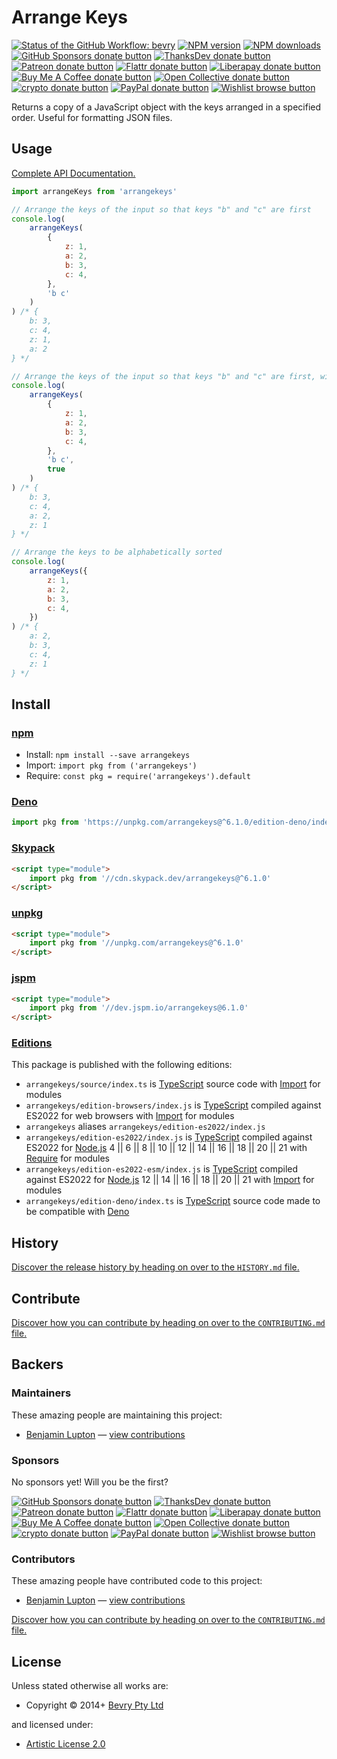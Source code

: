 <!-- TITLE/ -->

<h1>Arrange Keys</h1>

<!-- /TITLE -->


<!-- BADGES/ -->

<span class="badge-githubworkflow"><a href="https://github.com/bevry/arrangekeys/actions?query=workflow%3Abevry" title="View the status of this project's GitHub Workflow: bevry"><img src="https://github.com/bevry/arrangekeys/workflows/bevry/badge.svg" alt="Status of the GitHub Workflow: bevry" /></a></span>
<span class="badge-npmversion"><a href="https://npmjs.org/package/arrangekeys" title="View this project on NPM"><img src="https://img.shields.io/npm/v/arrangekeys.svg" alt="NPM version" /></a></span>
<span class="badge-npmdownloads"><a href="https://npmjs.org/package/arrangekeys" title="View this project on NPM"><img src="https://img.shields.io/npm/dm/arrangekeys.svg" alt="NPM downloads" /></a></span>
<br class="badge-separator" />
<span class="badge-githubsponsors"><a href="https://github.com/sponsors/balupton" title="Donate to this project using GitHub Sponsors"><img src="https://img.shields.io/badge/github-donate-yellow.svg" alt="GitHub Sponsors donate button" /></a></span>
<span class="badge-thanksdev"><a href="https://thanks.dev/u/gh/balupton" title="Donate to this project using ThanksDev"><img src="https://img.shields.io/badge/thanksdev-donate-yellow.svg" alt="ThanksDev donate button" /></a></span>
<span class="badge-patreon"><a href="https://patreon.com/bevry" title="Donate to this project using Patreon"><img src="https://img.shields.io/badge/patreon-donate-yellow.svg" alt="Patreon donate button" /></a></span>
<span class="badge-flattr"><a href="https://flattr.com/profile/balupton" title="Donate to this project using Flattr"><img src="https://img.shields.io/badge/flattr-donate-yellow.svg" alt="Flattr donate button" /></a></span>
<span class="badge-liberapay"><a href="https://liberapay.com/bevry" title="Donate to this project using Liberapay"><img src="https://img.shields.io/badge/liberapay-donate-yellow.svg" alt="Liberapay donate button" /></a></span>
<span class="badge-buymeacoffee"><a href="https://buymeacoffee.com/balupton" title="Donate to this project using Buy Me A Coffee"><img src="https://img.shields.io/badge/buy%20me%20a%20coffee-donate-yellow.svg" alt="Buy Me A Coffee donate button" /></a></span>
<span class="badge-opencollective"><a href="https://opencollective.com/bevry" title="Donate to this project using Open Collective"><img src="https://img.shields.io/badge/open%20collective-donate-yellow.svg" alt="Open Collective donate button" /></a></span>
<span class="badge-crypto"><a href="https://bevry.me/crypto" title="Donate to this project using Cryptocurrency"><img src="https://img.shields.io/badge/crypto-donate-yellow.svg" alt="crypto donate button" /></a></span>
<span class="badge-paypal"><a href="https://bevry.me/paypal" title="Donate to this project using Paypal"><img src="https://img.shields.io/badge/paypal-donate-yellow.svg" alt="PayPal donate button" /></a></span>
<span class="badge-wishlist"><a href="https://bevry.me/wishlist" title="Buy an item on our wishlist for us"><img src="https://img.shields.io/badge/wishlist-donate-yellow.svg" alt="Wishlist browse button" /></a></span>

<!-- /BADGES -->


<!-- DESCRIPTION/ -->

Returns a copy of a JavaScript object with the keys arranged in a specified order. Useful for formatting JSON files.

<!-- /DESCRIPTION -->


## Usage

[Complete API Documentation.](http://master.arrangekeys.bevry.surge.sh/docs/)

```javascript
import arrangeKeys from 'arrangekeys'

// Arrange the keys of the input so that keys "b" and "c" are first
console.log(
    arrangeKeys(
        {
            z: 1,
            a: 2,
            b: 3,
            c: 4,
        },
        'b c'
    )
) /* {
	b: 3,
	c: 4,
	z: 1,
	a: 2
} */

// Arrange the keys of the input so that keys "b" and "c" are first, with the rest alphabetically sorted
console.log(
    arrangeKeys(
        {
            z: 1,
            a: 2,
            b: 3,
            c: 4,
        },
        'b c',
        true
    )
) /* {
	b: 3,
	c: 4,
	a: 2,
	z: 1
} */

// Arrange the keys to be alphabetically sorted
console.log(
    arrangeKeys({
        z: 1,
        a: 2,
        b: 3,
        c: 4,
    })
) /* {
	a: 2,
	b: 3,
	c: 4,
	z: 1
} */
```

<!-- INSTALL/ -->

<h2>Install</h2>

<a href="https://npmjs.com" title="npm is a package manager for javascript"><h3>npm</h3></a>
<ul>
<li>Install: <code>npm install --save arrangekeys</code></li>
<li>Import: <code>import pkg from ('arrangekeys')</code></li>
<li>Require: <code>const pkg = require('arrangekeys').default</code></li>
</ul>

<a href="https://deno.land" title="Deno is a secure runtime for JavaScript and TypeScript, it is an alternative for Node.js"><h3>Deno</h3></a>

``` typescript
import pkg from 'https://unpkg.com/arrangekeys@^6.1.0/edition-deno/index.ts'
```

<a href="https://www.skypack.dev" title="Skypack is a JavaScript Delivery Network for modern web apps"><h3>Skypack</h3></a>

``` html
<script type="module">
    import pkg from '//cdn.skypack.dev/arrangekeys@^6.1.0'
</script>
```

<a href="https://unpkg.com" title="unpkg is a fast, global content delivery network for everything on npm"><h3>unpkg</h3></a>

``` html
<script type="module">
    import pkg from '//unpkg.com/arrangekeys@^6.1.0'
</script>
```

<a href="https://jspm.io" title="Native ES Modules CDN"><h3>jspm</h3></a>

``` html
<script type="module">
    import pkg from '//dev.jspm.io/arrangekeys@6.1.0'
</script>
```

<h3><a href="https://editions.bevry.me" title="Editions are the best way to produce and consume packages you care about.">Editions</a></h3>

<p>This package is published with the following editions:</p>

<ul><li><code>arrangekeys/source/index.ts</code> is <a href="https://www.typescriptlang.org/" title="TypeScript is a typed superset of JavaScript that compiles to plain JavaScript. ">TypeScript</a> source code with <a href="https://babeljs.io/docs/learn-es2015/#modules" title="ECMAScript Modules">Import</a> for modules</li>
<li><code>arrangekeys/edition-browsers/index.js</code> is <a href="https://www.typescriptlang.org/" title="TypeScript is a typed superset of JavaScript that compiles to plain JavaScript. ">TypeScript</a> compiled against ES2022 for web browsers with <a href="https://babeljs.io/docs/learn-es2015/#modules" title="ECMAScript Modules">Import</a> for modules</li>
<li><code>arrangekeys</code> aliases <code>arrangekeys/edition-es2022/index.js</code></li>
<li><code>arrangekeys/edition-es2022/index.js</code> is <a href="https://www.typescriptlang.org/" title="TypeScript is a typed superset of JavaScript that compiles to plain JavaScript. ">TypeScript</a> compiled against ES2022 for <a href="https://nodejs.org" title="Node.js is a JavaScript runtime built on Chrome's V8 JavaScript engine">Node.js</a> 4 || 6 || 8 || 10 || 12 || 14 || 16 || 18 || 20 || 21 with <a href="https://nodejs.org/dist/latest-v5.x/docs/api/modules.html" title="Node/CJS Modules">Require</a> for modules</li>
<li><code>arrangekeys/edition-es2022-esm/index.js</code> is <a href="https://www.typescriptlang.org/" title="TypeScript is a typed superset of JavaScript that compiles to plain JavaScript. ">TypeScript</a> compiled against ES2022 for <a href="https://nodejs.org" title="Node.js is a JavaScript runtime built on Chrome's V8 JavaScript engine">Node.js</a> 12 || 14 || 16 || 18 || 20 || 21 with <a href="https://babeljs.io/docs/learn-es2015/#modules" title="ECMAScript Modules">Import</a> for modules</li>
<li><code>arrangekeys/edition-deno/index.ts</code> is <a href="https://www.typescriptlang.org/" title="TypeScript is a typed superset of JavaScript that compiles to plain JavaScript. ">TypeScript</a> source code made to be compatible with <a href="https://deno.land" title="Deno is a secure runtime for JavaScript and TypeScript, it is an alternative to Node.js">Deno</a></li></ul>

<!-- /INSTALL -->


<!-- HISTORY/ -->

<h2>History</h2>

<a href="https://github.com/bevry/arrangekeys/blob/master/HISTORY.md#files">Discover the release history by heading on over to the <code>HISTORY.md</code> file.</a>

<!-- /HISTORY -->


<!-- CONTRIBUTE/ -->

<h2>Contribute</h2>

<a href="https://github.com/bevry/arrangekeys/blob/master/CONTRIBUTING.md#files">Discover how you can contribute by heading on over to the <code>CONTRIBUTING.md</code> file.</a>

<!-- /CONTRIBUTE -->


<!-- BACKERS/ -->

<h2>Backers</h2>

<h3>Maintainers</h3>

These amazing people are maintaining this project:

<ul><li><a href="https://github.com/balupton">Benjamin Lupton</a> — <a href="https://github.com/bevry/arrangekeys/commits?author=balupton" title="View the GitHub contributions of Benjamin Lupton on repository bevry/arrangekeys">view contributions</a></li></ul>

<h3>Sponsors</h3>

No sponsors yet! Will you be the first?

<span class="badge-githubsponsors"><a href="https://github.com/sponsors/balupton" title="Donate to this project using GitHub Sponsors"><img src="https://img.shields.io/badge/github-donate-yellow.svg" alt="GitHub Sponsors donate button" /></a></span>
<span class="badge-thanksdev"><a href="https://thanks.dev/u/gh/balupton" title="Donate to this project using ThanksDev"><img src="https://img.shields.io/badge/thanksdev-donate-yellow.svg" alt="ThanksDev donate button" /></a></span>
<span class="badge-patreon"><a href="https://patreon.com/bevry" title="Donate to this project using Patreon"><img src="https://img.shields.io/badge/patreon-donate-yellow.svg" alt="Patreon donate button" /></a></span>
<span class="badge-flattr"><a href="https://flattr.com/profile/balupton" title="Donate to this project using Flattr"><img src="https://img.shields.io/badge/flattr-donate-yellow.svg" alt="Flattr donate button" /></a></span>
<span class="badge-liberapay"><a href="https://liberapay.com/bevry" title="Donate to this project using Liberapay"><img src="https://img.shields.io/badge/liberapay-donate-yellow.svg" alt="Liberapay donate button" /></a></span>
<span class="badge-buymeacoffee"><a href="https://buymeacoffee.com/balupton" title="Donate to this project using Buy Me A Coffee"><img src="https://img.shields.io/badge/buy%20me%20a%20coffee-donate-yellow.svg" alt="Buy Me A Coffee donate button" /></a></span>
<span class="badge-opencollective"><a href="https://opencollective.com/bevry" title="Donate to this project using Open Collective"><img src="https://img.shields.io/badge/open%20collective-donate-yellow.svg" alt="Open Collective donate button" /></a></span>
<span class="badge-crypto"><a href="https://bevry.me/crypto" title="Donate to this project using Cryptocurrency"><img src="https://img.shields.io/badge/crypto-donate-yellow.svg" alt="crypto donate button" /></a></span>
<span class="badge-paypal"><a href="https://bevry.me/paypal" title="Donate to this project using Paypal"><img src="https://img.shields.io/badge/paypal-donate-yellow.svg" alt="PayPal donate button" /></a></span>
<span class="badge-wishlist"><a href="https://bevry.me/wishlist" title="Buy an item on our wishlist for us"><img src="https://img.shields.io/badge/wishlist-donate-yellow.svg" alt="Wishlist browse button" /></a></span>

<h3>Contributors</h3>

These amazing people have contributed code to this project:

<ul><li><a href="https://github.com/balupton">Benjamin Lupton</a> — <a href="https://github.com/bevry/arrangekeys/commits?author=balupton" title="View the GitHub contributions of Benjamin Lupton on repository bevry/arrangekeys">view contributions</a></li></ul>

<a href="https://github.com/bevry/arrangekeys/blob/master/CONTRIBUTING.md#files">Discover how you can contribute by heading on over to the <code>CONTRIBUTING.md</code> file.</a>

<!-- /BACKERS -->


<!-- LICENSE/ -->

<h2>License</h2>

Unless stated otherwise all works are:

<ul><li>Copyright &copy; 2014+ <a href="http://bevry.me">Bevry Pty Ltd</a></li></ul>

and licensed under:

<ul><li><a href="http://spdx.org/licenses/Artistic-2.0.html">Artistic License 2.0</a></li></ul>

<!-- /LICENSE -->
